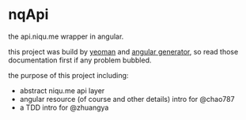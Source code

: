 nqApi
=====

the api.niqu.me wrapper in angular.

this project was build by [yeoman](http://yeoman.io) and [angular generator](https://github.com/yeoman/generator-angular), so read those documentation first if any problem bubbled.

the purpose of this project including:

  - abstract niqu.me api layer
  - angular resource (of course and other details) intro for @chao787
  - a TDD intro for @zhuangya
  
